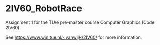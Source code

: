 # 2IV60_RobotRace
Assignment 1 for the TU/e pre-master course Computer Graphics (Code 2IV60).

See https://www.win.tue.nl/~vanwijk/2IV60/ for more information.
